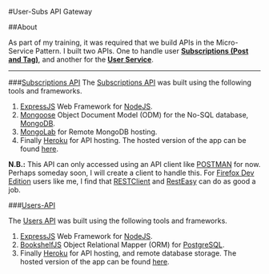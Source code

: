 #User-Subs API Gateway

##About

As part of my training, it was required that we build APIs in the Micro-Service Pattern.
I built two APIs. One to handle user **[Subscriptions (Post and Tag)](#anchor1)**, and another for the **[User Service](#anchor2)**.

---

###[Subscriptions API](id:anchor1)
The [Subscriptions API](https://github.com/andela-tsokari/subscriptions-api) was built using the following tools and frameworks.

1. [ExpressJS](http://expressjs.com) Web Framework for [NodeJS](http://nodejs.org).
2. [Mongoose](http://mongoosejs.com) Object Document Model (ODM) for the No-SQL database, [MongoDB](http://mongodb.com).
3. [MongoLab](http://mongolab.com) for Remote MongoDB hosting.
4. Finally [Heroku](http://heroku.com) for API hosting. The hosted version of the app can be found [here](https://subscriptions-api.herokuapp.com/api/v1).

**N.B.:** This API can only accessed using an API client like [POSTMAN](https://chrome.google.com/webstore/detail/postman-rest-client-packa/fhbjgbiflinjbdggehcddcbncdddomop) for now. Perhaps someday soon, I will create a client to handle this. For [Firefox Dev Edition](https://www.mozilla.org/en-US/firefox/developer/) users like me, I find that [RESTClient](https://addons.mozilla.org/en-us/firefox/addon/restclient/) and [RestEasy](https://addons.mozilla.org/en-uS/firefox/addon/rest-easy/) can do as good a job.


###[Users-API](id:anchor2)

The [Users API](https://github.com/andela-tsokari/users-api) was built using the following tools and frameworks.

1. [ExpressJS](http://expressjs.com) Web Framework for [NodeJS](http://nodejs.org).
2. [BookshelfJS](http://bookshelfjs.org) Object Relational Mapper (ORM) for [PostgreSQL](http://postgresql.org).
2. Finally [Heroku](http://heroku.com) for API hosting, and remote database storage. The hosted version of the app can be found [here](https://tams-users-api.herokuapp.com/api/v1).
